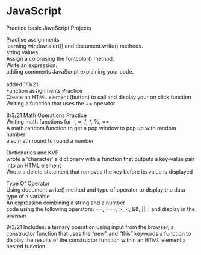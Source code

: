 # JavaScript
 Practice basic JavaScript Projects

Practise assignments <br>
learning window.alert() and document.write() methods. <br>
string values <br>
Assign a colorusing the fontcolor() method. <br>
Write an expression. <br>
adding comments JavaScript explaining your code. <br>
<br>
added 1/3/21 <br>
Function assignments Practice <br>
Create an HTML element (button) to call and display your on click function  <br>
Writing a function that uses the += operator

8/3/21
Math Operations Practice <br>
Writing math functions for  -, =, /, *, %, ==, -- <br>
A math.random function to get a pop window to pop up with random number <br>
also math.round to round a number
<br>

Dictionaries and KVP <br>
wrote a 'character' a dictionary with a function that outputs a key-value pair into an HTML element <br>
Wrote a delete statement that removes the key before its value is displayed <br>

Type Of Operator <br>
Using document.write() method and type of operator to display the data type of a variable <br>
An expression combining a string and a number <br>
code using the following operators: ==, ===, >, <, &&, ||, !  and display in the browser <br>

9/3/21
Includes:
a ternary operation using input from the browser, 
a constructor function that uses the “new” and “this” keywords
a function to display the results of the constructor function within an HTML element
a nested function
